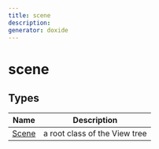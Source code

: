 ```yaml
---
title: scene
description: 
generator: doxide
---
```



# scene

## Types

| Name | Description |
| ---- | ----------- |
| [Scene](Scene/index.md) | a root class of the View tree  |
